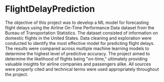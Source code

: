 # FlightDelayPrediction

The objective of this project was to develop a ML model for forecasting flight delays using the Airline On-Time Performance Data dataset from the Bureau of Transportation Statistics. The dataset consisted of information on domestic flights in the United States. Data cleaning and exploration were conducted to identify the most effective model for predicting flight delays. The results were compared across multiple machine learning models to determine the highest level of predictive accuracy. The project aimed to determine the likelihood of flights being "on-time," ultimately providing valuable insights for airline companies and passengers alike. All sources were properly cited and technical terms were used appropriately throughout the project.
